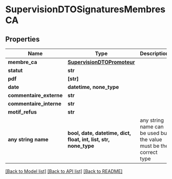 # SupervisionDTOSignaturesMembresCA


## Properties
Name | Type | Description | Notes
------------ | ------------- | ------------- | -------------
**membre_ca** | [**SupervisionDTOPromoteur**](SupervisionDTOPromoteur.md) |  | 
**statut** | **str** |  | 
**pdf** | **[str]** |  | 
**date** | **datetime, none_type** |  | [optional] 
**commentaire_externe** | **str** |  | [optional] 
**commentaire_interne** | **str** |  | [optional] 
**motif_refus** | **str** |  | [optional] 
**any string name** | **bool, date, datetime, dict, float, int, list, str, none_type** | any string name can be used but the value must be the correct type | [optional]

[[Back to Model list]](../README.md#documentation-for-models) [[Back to API list]](../README.md#documentation-for-api-endpoints) [[Back to README]](../README.md)


